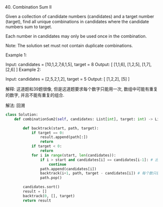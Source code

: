 40. Combination Sum II

Given a collection of candidate numbers (candidates) and a target number (target), find all unique combinations in candidates where the candidate numbers sum to target.

Each number in candidates may only be used once in the combination.

Note: The solution set must not contain duplicate combinations.

Example 1:

Input: candidates = [10,1,2,7,6,1,5], target = 8
Output: 
[
[1,1,6],
[1,2,5],
[1,7],
[2,6]
]
Example 2:

Input: candidates = [2,5,2,1,2], target = 5
Output: 
[
[1,2,2],
[5]
]
 

解释: 这道题和39题很像, 但是这道题要求每个数字只能用一次, 数组中可能有重复的数字, 并且不能有重复的组合.

解法: 回溯
```python
class Solution:
    def combinationSum2(self, candidates: List[int], target: int) -> List[List[int]]:
        
        def backtrack(start, path, target):
            if target == 0:
                result.append(path[:])
                return
            if target < 0:
                return
            for i in range(start, len(candidates)):
                if i > start and candidates[i] == candidates[i-1]: # 出现最早的相同数, 肯定已经计算过后面的相同情况, 所以后面的相同数可以直接跳过, 避免产生重复的结果
                    continue
                path.append(candidates[i])
                backtrack(i+1, path, target - candidates[i]) # 每个数只能用一次, 所以i+1
                path.pop()
        
        candidates.sort()
        result = []
        backtrack(0, [], target)
        return result
```